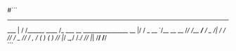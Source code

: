 #```
_____   __        ______  ________                 
___  | / /______ ____  /_ ___  __ \________________
__   |/ / _  __ `/__  __ \__  /_/ /__  ___/__  ___/
_  /|  /  / /_/ / _  /_/ /_  _, _/ _(__  ) _(__  ) 
/_/ |_/   \__,_/  /_.___/ /_/ |_|  /____/  /____/  
                                                 ```
